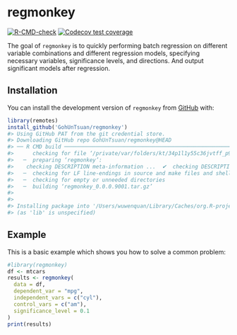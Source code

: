 
<!-- README.md is generated from README.Rmd. Please edit that file -->

# regmonkey

<!-- badges: start -->

[![R-CMD-check](https://github.com/GohUnTsuan/regmonkey/actions/workflows/R-CMD-check.yaml/badge.svg)](https://github.com/GohUnTsuan/regmonkey/actions/workflows/R-CMD-check.yaml)
[![Codecov test
coverage](https://codecov.io/gh/GohUnTsuan/regmonkey/graph/badge.svg)](https://app.codecov.io/gh/GohUnTsuan/regmonkey)
<!-- badges: end -->

The goal of `regmonkey` is to quickly performing batch regression on
different variable combinations and different regression models,
specifying necessary variables, significance levels, and directions. And
output significant models after regression.

## Installation

You can install the development version of `regmonkey` from
[GitHub](https://github.com/) with:

``` r
library(remotes)
install_github('GohUnTsuan/regmonkey')
#> Using GitHub PAT from the git credential store.
#> Downloading GitHub repo GohUnTsuan/regmonkey@HEAD
#> ── R CMD build ─────────────────────────────────────────────────────────────────
#>      checking for file ‘/private/var/folders/kt/34p1l1y55c36jvtff_p9ys700000gn/T/Rtmp8NXix2/remotes1656150ec2ae2/GohUnTsuan-regmonkey-9f85b04/DESCRIPTION’ ...  ✔  checking for file ‘/private/var/folders/kt/34p1l1y55c36jvtff_p9ys700000gn/T/Rtmp8NXix2/remotes1656150ec2ae2/GohUnTsuan-regmonkey-9f85b04/DESCRIPTION’
#>   ─  preparing ‘regmonkey’:
#>    checking DESCRIPTION meta-information ...  ✔  checking DESCRIPTION meta-information
#>   ─  checking for LF line-endings in source and make files and shell scripts
#>   ─  checking for empty or unneeded directories
#>   ─  building ‘regmonkey_0.0.0.9001.tar.gz’
#>      
#> 
#> Installing package into '/Users/wuwenquan/Library/Caches/org.R-project.R/R/renv/library/regmonkey-1d25ecea/macos/R-4.4/aarch64-apple-darwin20'
#> (as 'lib' is unspecified)
```

## Example

This is a basic example which shows you how to solve a common problem:

``` r
#library(regmonkey)
df <- mtcars
results <- regmonkey(
  data = df, 
  dependent_var = "mpg",  
  independent_vars = c("cyl"), 
  control_vars = c("am"),
  significance_level = 0.1
)
print(results)
```
